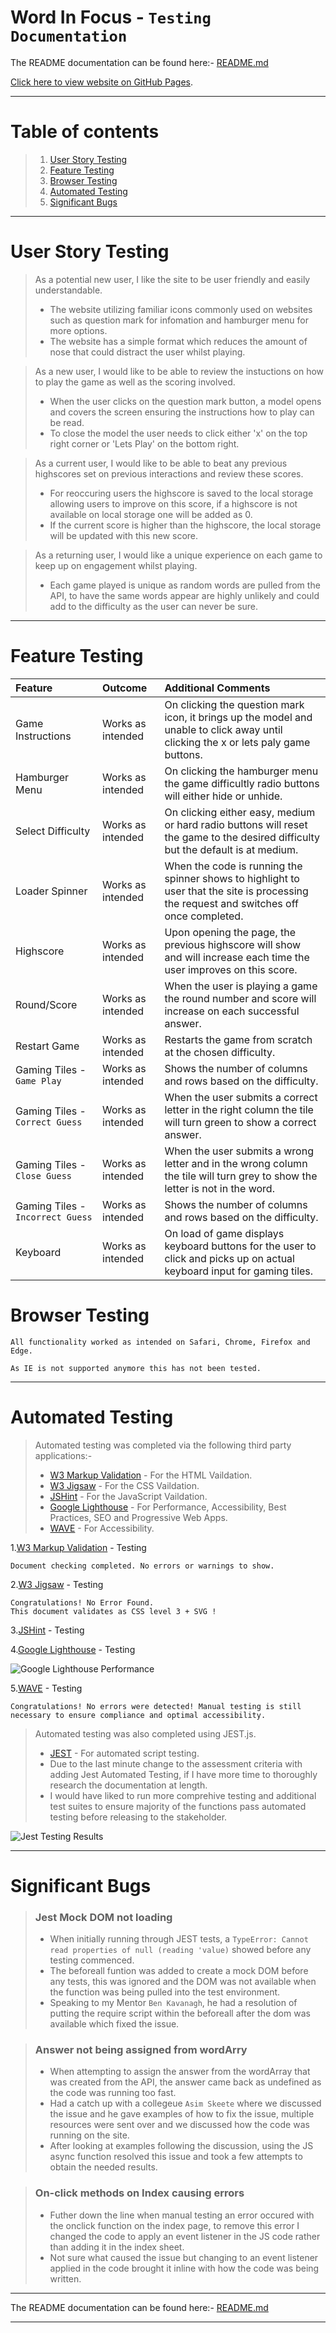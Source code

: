 # Word In Focus - `Testing Documentation`

The README documentation can be found here:- [README.md](./README.md)

[Click here to view website on GitHub Pages](https://tizron22.github.io/word-in-focus/).

---

# Table of contents

> 1.  [User Story Testing](#user-story-testing)
> 2.  [Feature Testing](#feature-testing)
> 3.  [Browser Testing](#browser-testing)
> 4.  [Automated Testing](#automated-testing)
> 5.  [Significant Bugs](#significant-bugs)

---

# User Story Testing

> As a potential new user, I like the site to be user friendly and easily understandable.
>
> - The website utilizing familiar icons commonly used on websites such as question mark for infomation and hamburger menu for more options.
> - The website has a simple format which reduces the amount of nose that could distract the user whilst playing.

> As a new user, I would like to be able to review the instuctions on how to play the game as well as the scoring involved.
>
> - When the user clicks on the question mark button, a model opens and covers the screen ensuring the instructions how to play can be read.
> - To close the model the user needs to click either 'x' on the top right corner or 'Lets Play' on the bottom right.

> As a current user, I would like to be able to beat any previous highscores set on previous interactions and review these scores.
>
> - For reoccuring users the highscore is saved to the local storage allowing users to improve on this score, if a highscore is not available on local storage one will be added as 0.
> - If the current score is higher than the highscore, the local storage will be updated with this new score.

> As a returning user, I would like a unique experience on each game to keep up on engagement whilst playing.
>
> - Each game played is unique as random words are pulled from the API, to have the same words appear are highly unlikely and could add to the difficulty as the user can never be sure.

---

# Feature Testing

| Feature                          | Outcome           | Additional Comments                                                                                                                      |
| :------------------------------- | :---------------- | :--------------------------------------------------------------------------------------------------------------------------------------- |
| Game Instructions                | Works as intended | On clicking the question mark icon, it brings up the model and unable to click away until clicking the x or lets paly game buttons.      |
| Hamburger Menu                   | Works as intended | On clicking the hamburger menu the game difficultly radio buttons will either hide or unhide.                                            |
| Select Difficulty                | Works as intended | On clicking either easy, medium or hard radio buttons will reset the game to the desired difficulty but the default is at medium.        |
| Loader Spinner                   | Works as intended | When the code is running the spinner shows to highlight to user that the site is processing the request and switches off once completed. |
| Highscore                        | Works as intended | Upon opening the page, the previous highscore will show and will increase each time the user improves on this score.                     |
| Round/Score                      | Works as intended | When the user is playing a game the round number and score will increase on each successful answer.                                      |
| Restart Game                     | Works as intended | Restarts the game from scratch at the chosen difficulty.                                                                                 |
| Gaming Tiles - `Game Play`       | Works as intended | Shows the number of columns and rows based on the difficulty.                                                                            |
| Gaming Tiles - `Correct Guess`   | Works as intended | When the user submits a correct letter in the right column the tile will turn green to show a correct answer.                            |
| Gaming Tiles - `Close Guess`     | Works as intended | When the user submits a wrong letter and in the wrong column the tile will turn grey to show the letter is not in the word.              |
| Gaming Tiles - `Incorrect Guess` | Works as intended | Shows the number of columns and rows based on the difficulty.                                                                            |
| Keyboard                         | Works as intended | On load of game displays keyboard buttons for the user to click and picks up on actual keyboard input for gaming tiles.                  |

# Browser Testing

    All functionality worked as intended on Safari, Chrome, Firefox and Edge.

    As IE is not supported anymore this has not been tested.

---

# Automated Testing

> Automated testing was completed via the following third party applications:-
>
> - [W3 Markup Validation](https://validator.w3.org/) - For the HTML Vaildation.
> - [W3 Jigsaw](https://jigsaw.w3.org/css-validator/) - For the CSS Vaildation.
> - [JSHint](https://jshint.com/) - For the JavaScript Vaildation.
> - [Google Lighthouse](https://developers.google.com/web/tools/lighthouse) - For Performance, Accessibility, Best Practices, SEO and Progressive Web Apps.
> - [WAVE](https://wave.webaim.org/) - For Accessibility.

1.[W3 Markup Validation](https://validator.w3.org/) - Testing

    Document checking completed. No errors or warnings to show.

2.[W3 Jigsaw](https://jigsaw.w3.org/css-validator/) - Testing

    Congratulations! No Error Found.
    This document validates as CSS level 3 + SVG !

3.[JSHint](https://jshint.com/) - Testing

4.[Google Lighthouse](https://developers.google.com/web/tools/lighthouse) - Testing

![Google Lighthouse Performance](./assets/images/googleLighthouseImage.jpg)

5.[WAVE](https://wave.webaim.org/) - Testing

    Congratulations! No errors were detected! Manual testing is still necessary to ensure compliance and optimal accessibility.

> Automated testing was also completed using JEST.js.
>
> - [JEST](https://jestjs.io/) - For automated script testing.
> - Due to the last minute change to the assessment criteria with adding Jest Automated Testing, if I have more time to thoroughly research the documentation at length.
> - I would have liked to run more comprehive testing and additional test suites to ensure majority of the functions pass automated testing before releasing to the stakeholder.

![Jest Testing Results](./assets/images/jestTestingImage.jpg)

---

# Significant Bugs

> ### Jest Mock DOM not loading
>
> - When initially running through JEST tests, a `TypeError: Cannot read properties of null (reading 'value)` showed before any testing commenced.
> - The beforeall funtion was added to create a mock DOM before any tests, this was ignored and the DOM was not available when the function was being pulled into the test environment.
> - Speaking to my Mentor `Ben Kavanagh`, he had a resolution of putting the require script within the beforeall after the dom was available which fixed the issue.

> ### Answer not being assigned from wordArry
>
> - When attempting to assign the answer from the wordArray that was created from the API, the answer came back as undefined as the code was running too fast.
> - Had a catch up with a collegeue `Asim Skeete` where we discussed the issue and he gave examples of how to fix the issue, multiple resources were sent over and we discussed how the code was running on the site.
> - After looking at examples following the discussion, using the JS async function resolved this issue and took a few attempts to obtain the needed results.

> ### On-click methods on Index causing errors
>
> - Futher down the line when manual testing an error occured with the onclick function on the index page, to remove this error I changed the code to apply an event listener in the JS code rather than adding it in the index sheet.
> - Not sure what caused the issue but changing to an event listener applied in the code brought it inline with how the code was being written.

---

The README documentation can be found here:- [README.md](./README.md)

---

